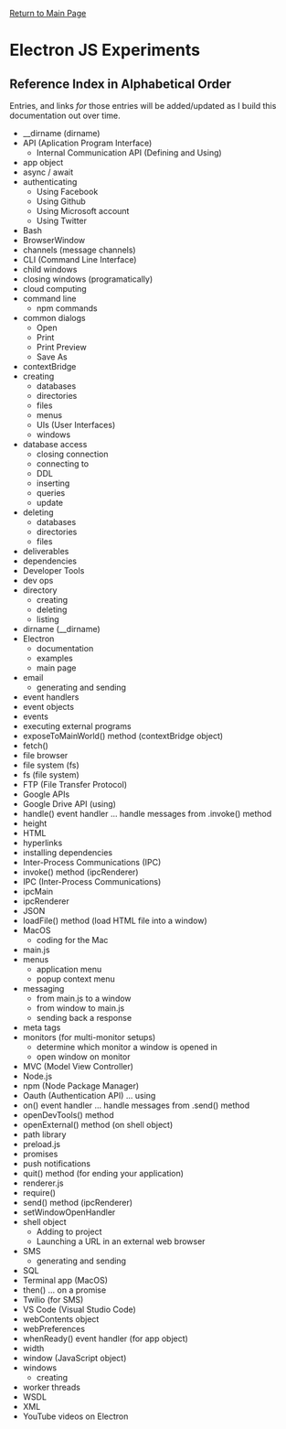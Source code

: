 [Return to Main Page](https://github.com/OrvilleChomer/electronjs-experiments)

# Electron JS Experiments
## Reference Index in Alphabetical Order

Entries, and links *for* those entries will be added/updated as I build this documentation out over time.

- __dirname (dirname)
- API (Aplication Program Interface)
  - Internal Communication API (Defining and Using)
- app object
- async / await
- authenticating
  - Using Facebook
  - Using Github
  - Using Microsoft account
  - Using Twitter
- Bash
- BrowserWindow
- channels (message channels)
- CLI (Command Line Interface)
- child windows
- closing windows (programatically)
- cloud computing
- command line
  - npm commands
- common dialogs
  - Open
  - Print
  - Print Preview
  - Save As
- contextBridge
- creating
  - databases
  - directories
  - files
  - menus
  - UIs (User Interfaces)
  - windows
- database access
  - closing connection
  - connecting to
  - DDL
  - inserting
  - queries
  - update
- deleting
  - databases
  - directories
  - files
- deliverables
- dependencies 
- Developer Tools
- dev ops
- directory
  - creating
  - deleting
  - listing
- dirname (__dirname)
- Electron
  - documentation
  - examples
  - main page
- email
  - generating and sending
- event handlers
- event objects
- events
- executing external programs
- exposeToMainWorld() method (contextBridge object)
- fetch()
- file browser
- file system (fs)
- fs (file system)
- FTP (File Transfer Protocol)
- Google APIs
- Google Drive API (using)
- handle() event handler ... handle messages from .invoke() method
- height
- HTML
- hyperlinks
- installing dependencies
- Inter-Process Communications (IPC)
- invoke() method (ipcRenderer)
- IPC (Inter-Process Communications)
- ipcMain
- ipcRenderer
- JSON
- loadFile() method (load HTML file into a window)
- MacOS
  - coding for the Mac
- main.js
- menus
  - application menu
  - popup context menu
- messaging
  - from main.js to a window
  - from window to main.js
  - sending back a response
- meta tags
- monitors (for multi-monitor setups)
  - determine which monitor a window is opened in
  - open window on monitor    
- MVC (Model View Controller)
- Node.js
- npm (Node Package Manager)
- Oauth (Authentication API) ... using
- on() event handler ... handle messages from .send() method
- openDevTools() method
- openExternal() method (on shell object)
- path library
- preload.js
- promises
- push notifications
- quit() method (for ending your application)
- renderer.js
- require()
- send() method (ipcRenderer)
- setWindowOpenHandler
- shell object
  - Adding to project
  - Launching a URL in an external web browser
- SMS
  - generating and sending
- SQL
- Terminal app (MacOS)
- then() ... on a promise
- Twilio (for SMS)
- VS Code (Visual Studio Code)
- webContents object
- webPreferences
- whenReady() event handler (for app object)
- width
- window (JavaScript object)
- windows
  - creating
- worker threads
- WSDL
- XML
- YouTube videos on Electron
